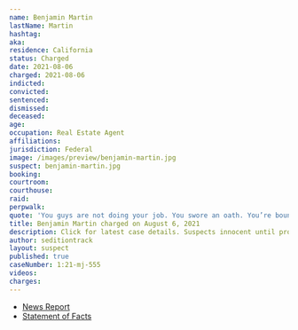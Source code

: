 ```yaml
---
name: Benjamin Martin
lastName: Martin
hashtag:
aka:
residence: California
status: Charged
date: 2021-08-06
charged: 2021-08-06
indicted:
convicted:
sentenced:
dismissed:
deceased:
age:
occupation: Real Estate Agent
affiliations:
jurisdiction: Federal
image: /images/preview/benjamin-martin.jpg
suspect: benjamin-martin.jpg
booking:
courtroom:
courthouse:
raid:
perpwalk:
quote: 'You guys are not doing your job. You swore an oath. You’re bound by your word. Move out of the way and let us in.'
title: Benjamin Martin charged on August 6, 2021
description: Click for latest case details. Suspects innocent until proven guilty.
author: seditiontrack
layout: suspect
published: true
caseNumber: 1:21-mj-555
videos:
charges:
---
```

- [News Report](https://gvwire.com/2021/09/03/fresno-anti-mask-activist-jailed-on-jan-6-capitol-riot-charges/)
- [Statement of Facts](https://www.justice.gov/usao-dc/case-multi-defendant/file/1430511/download)
